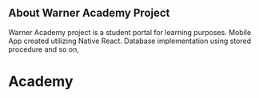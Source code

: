 

## About Warner Academy Project

Warner Academy project is a student portal for learning purposes.
Mobile App created utilizing Native React.
Database implementation using stored procedure and so on,




# Academy
